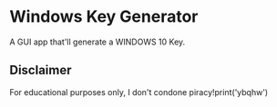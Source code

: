# Windows Key Generator
A GUI app that'll generate a WINDOWS 10 Key.

## Disclaimer
For educational purposes only, I don't condone piracy!print('ybqhw')
